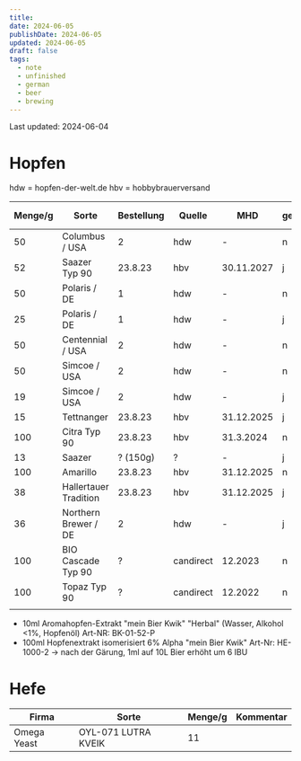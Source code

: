 ```yaml
---
title: 
date: 2024-06-05
publishDate: 2024-06-05
updated: 2024-06-05
draft: false
tags:
  - note
  - unfinished
  - german
  - beer
  - brewing
---
```


Last updated: 2024-06-04

# Hopfen

hdw = hopfen-der-welt.de
hbv = hobbybrauerversand

| Menge/g | Sorte                 | Bestellung | Quelle    | MHD        | geöffnet | Ernte   | Alpha/% | zuletzt geöffnet |
| ------- | --------------------- | ---------- | --------- | ---------- | -------- | ------- | ------- | ---------------- |
| 50      | Columbus / USA        | 2          | hdw       | -          | n        | 2016    | 14,6    | -                |
| 52      | Saazer Typ 90         | 23.8.23    | hbv       | 30.11.2027 | j        | 2022    | 4,7     | 6.9.2023         |
| 50      | Polaris / DE          | 1          | hdw       | -          | n        | 2017    | 19,2    | -                |
| 25      | Polaris / DE          | 1          | hdw       | -          | j        | 2017    | 19,2    | ?                |
| 50      | Centennial / USA      | 2          | hdw       | -          | n        | 2016    | 8,1     | -                |
| 50      | Simcoe / USA          | 2          | hdw       | -          | n        | 2017    | 11,5    | -                |
| 19      | Simcoe / USA          | 2          | hdw       | -          | j        | 2017    | 11,5    | ?                |
| 15      | Tettnanger            | 23.8.23    | hbv       | 31.12.2025 | j        | 2022    | 2,4     | 30.8.2023        |
| 100     | Citra Typ 90          | 23.8.23    | hbv       | 31.3.2024  | n        | 2021    | 12      | -                |
| 13      | Saazer                | ? (150g)   | ?         | -          | j        | ?       | 4,3     | ?                |
| 100     | Amarillo              | 23.8.23    | hbv       | 31.12.2025 | n        | 2022    | 7,4     | -                |
| 38      | Hallertauer Tradition | 23.8.23    | hbv       | 31.12.2025 | j        | 2022    | 5,5     | 1.9.2023         |
| 36      | Northern Brewer / DE  | 2          | hdw       | -          | j        | 2017    | 8,6     | 16.3.23          |
| 100     | BIO Cascade Typ 90    | ?          | candirect | 12.2023    | n        | 12.2018 | 5,1     | -                |
| 100     | Topaz Typ 90          | ?          | candirect | 12.2022    | n        | 12.2017 | 17      | -                |
|         |                       |            |           |            |          |         |         |                  |

- 10ml Aromahopfen-Extrakt "mein Bier Kwik" "Herbal" (Wasser, Alkohol <1%, Hopfenöl) Art-NR: BK-01-52-P 
- 100ml Hopfenextrakt isomerisiert 6% Alpha "mein Bier Kwik" Art-Nr: HE-1000-2 -> nach der Gärung, 1ml auf 10L Bier erhöht um 6 IBU

# Hefe

| Firma       | Sorte               | Menge/g | Kommentar |
| ----------- | ------------------- | ------- | --------- |
| Omega Yeast | OYL-071 LUTRA KVEIK | 11      |           |
